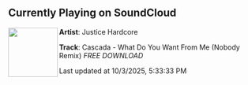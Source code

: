 ## Currently Playing on SoundCloud

[<img align="left" width="100" src="https://i1.sndcdn.com/artworks-kqtSsMywgQRwFT14-UJqkyg-t500x500.png">](https://soundcloud.com/justicehardcore/wdywfm)

**Artist**: Justice Hardcore 

**Track**: Cascada - What Do You Want From Me (Nobody Remix) *FREE DOWNLOAD*

Last updated at 10/3/2025, 5:33:33 PM
